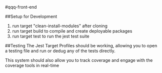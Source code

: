 #qqq-front-end

##Setup for Development 
1. run target "clean-install-modules" after cloning
2. run target build to compile and create deployable packages 
3. run target test to run the jest test suite 

##Testing
The Jest Target Profiles should be working, allowing you to open a testing file and run or dedug any of the tests directly.  

This system should also allow you to track coverage and engage with the coverage tools in real-time

